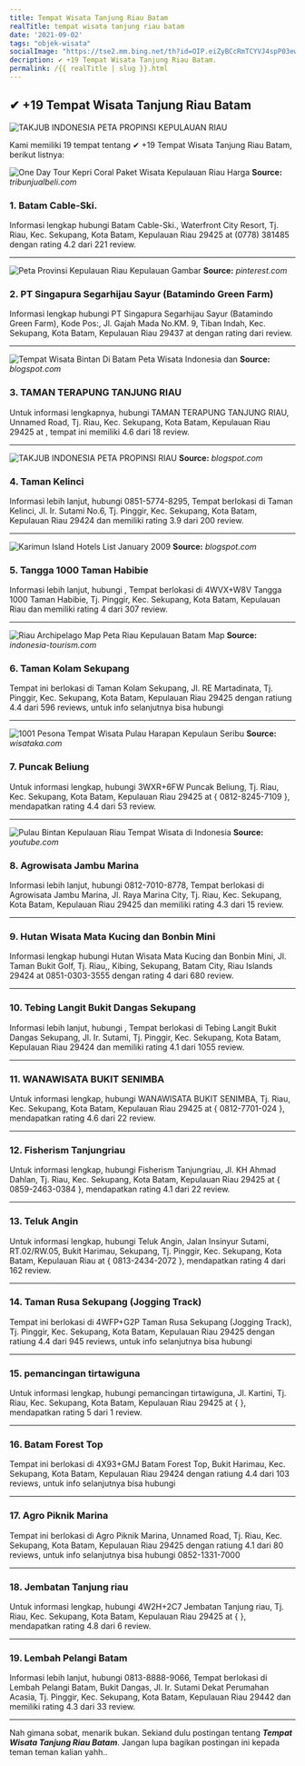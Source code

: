```yaml
---
title: Tempat Wisata Tanjung Riau Batam
realTitle: tempat wisata tanjung riau batam
date: '2021-09-02'
tags: "objek-wisata"
socialImage: "https://tse2.mm.bing.net/th?id=OIP.eiZyBCcRmTCYVJ4spP03ewHaIz&amp;pid=15.1"
decription: ✔ +19 Tempat Wisata Tanjung Riau Batam.
permalink: /{{ realTitle | slug }}.html
---
```


## ✔ +19 Tempat Wisata Tanjung Riau Batam

![TAKJUB INDONESIA PETA PROPINSI KEPULAUAN RIAU](https://lh6.googleusercontent.com/-bpv0ZqRq5yw/TXndia9P_lI/AAAAAAAAAZU/SC-jHNbeyqU/s1600/kepri.jpg)



Kami memiliki 19 tempat tentang ✔ +19 Tempat Wisata Tanjung Riau Batam, berikut listnya:



![One Day Tour Kepri Coral Paket Wisata Kepulauan Riau Harga ](https://tse2.mm.bing.net/th?id=OIP.N2SvlanfxXaY1BTG9znh2gHaHa&amp;pid=15.1)
**Source:** _tribunjualbeli.com_


### 1. Batam Cable-Ski.



Informasi lengkap hubungi Batam Cable-Ski., Waterfront City Resort, Tj. Riau, Kec. Sekupang, Kota Batam, Kepulauan Riau 29425 at (0778) 381485 dengan rating 4.2 dari 221 review.

---


![Peta Provinsi Kepulauan Riau  Kepulauan Gambar](https://tse4.mm.bing.net/th?id=OIP.GpmvEVDleX4Tas3WfNgrcAHaEq&amp;pid=15.1)
**Source:** _pinterest.com_


### 2. PT Singapura Segarhijau Sayur (Batamindo Green Farm)



Informasi lengkap hubungi PT Singapura Segarhijau Sayur (Batamindo Green Farm), Kode Pos:, Jl. Gajah Mada No.KM. 9, Tiban Indah, Kec. Sekupang, Kota Batam, Kepulauan Riau 29437 at  dengan rating  dari  review.

---


![Tempat Wisata Bintan Di Batam  Peta Wisata Indonesia dan ](https://tse1.mm.bing.net/th?id=OIP.gJ5i1oxJYDR8D_i4Mj2wzQHaEK&amp;pid=15.1)
**Source:** _blogspot.com_


### 3. TAMAN TERAPUNG TANJUNG RIAU



Untuk informasi lengkapnya, hubungi TAMAN TERAPUNG TANJUNG RIAU, Unnamed Road, Tj. Riau, Kec. Sekupang, Kota Batam, Kepulauan Riau 29425 at , tempat ini memiliki 4.6 dari 18 review.

---


![TAKJUB INDONESIA PETA PROPINSI RIAU](https://tse4.mm.bing.net/th?id=OIP.Qui0gdZ0FsuK6UKevbmbFwHaFL&amp;pid=15.1)
**Source:** _blogspot.com_


### 4. Taman Kelinci



Informasi lebih lanjut, hubungi 0851-5774-8295, Tempat berlokasi di Taman Kelinci, Jl. Ir. Sutami No.6, Tj. Pinggir, Kec. Sekupang, Kota Batam, Kepulauan Riau 29424 dan memiliki rating 3.9 dari 200 review.

---


![Karimun Island Hotels List January 2009](https://tse3.mm.bing.net/th?id=OIP.dTRbmOEGZX3ip7q14Ch5aQAAAA&amp;pid=15.1)
**Source:** _blogspot.com_


### 5. Tangga 1000 Taman Habibie



Informasi lebih lanjut, hubungi , Tempat berlokasi di 4WVX+W8V Tangga 1000 Taman Habibie, Tj. Pinggir, Kec. Sekupang, Kota Batam, Kepulauan Riau dan memiliki rating 4 dari 307 review.

---


![Riau Archipelago Map  Peta Riau Kepulauan  Batam Map ](https://tse2.mm.bing.net/th?id=OIP.X79MX5lV-85-0VL6P4s5mAHaJl&amp;pid=15.1)
**Source:** _indonesia-tourism.com_


### 6. Taman Kolam Sekupang



Tempat ini berlokasi di Taman Kolam Sekupang, Jl. RE Martadinata, Tj. Pinggir, Kec. Sekupang, Kota Batam, Kepulauan Riau 29425 dengan ratiung 4.4 dari 596 reviews, untuk info selanjutnya bisa hubungi 

---


![1001 Pesona Tempat Wisata Pulau Harapan Kepulaun Seribu ](https://tse4.mm.bing.net/th?id=OIP.dxTmKngLQxwAd4ZF6mI4aQHaEX&amp;pid=15.1)
**Source:** _wisataka.com_


### 7. Puncak Beliung



Untuk informasi lengkap, hubungi 3WXR+6FW Puncak Beliung, Tj. Riau, Kec. Sekupang, Kota Batam, Kepulauan Riau 29425 at { 0812-8245-7109 }, mendapatkan rating 4.4 dari 53 review.

---


![Pulau Bintan  Kepulauan Riau  Tempat Wisata di Indonesia ](https://tse3.mm.bing.net/th?id=OIP.O9FEn0_ujeX8VvQ-YRxTMAHaEK&amp;pid=15.1)
**Source:** _youtube.com_


### 8. Agrowisata Jambu Marina



Informasi lebih lanjut, hubungi 0812-7010-8778, Tempat berlokasi di Agrowisata Jambu Marina, Jl. Raya Marina City, Tj. Riau, Kec. Sekupang, Kota Batam, Kepulauan Riau 29425 dan memiliki rating 4.3 dari 15 review.

---


### 9. Hutan Wisata Mata Kucing dan Bonbin Mini



Informasi lengkap hubungi Hutan Wisata Mata Kucing dan Bonbin Mini, Jl. Taman Bukit Golf, Tj. Riau,, Kibing, Sekupang, Batam City, Riau Islands 29424 at 0851-0303-3555 dengan rating 4 dari 680 review.

---


### 10. Tebing Langit Bukit Dangas Sekupang



Informasi lebih lanjut, hubungi , Tempat berlokasi di Tebing Langit Bukit Dangas Sekupang, Jl. Ir. Sutami, Tj. Pinggir, Kec. Sekupang, Kota Batam, Kepulauan Riau 29424 dan memiliki rating 4.1 dari 1055 review.

---


### 11. WANAWISATA BUKIT SENIMBA



Untuk informasi lengkap, hubungi WANAWISATA BUKIT SENIMBA, Tj. Riau, Kec. Sekupang, Kota Batam, Kepulauan Riau 29425 at { 0812-7701-024 }, mendapatkan rating 4.6 dari 22 review.

---


### 12. Fisherism Tanjungriau



Untuk informasi lengkap, hubungi Fisherism Tanjungriau, Jl. KH Ahmad Dahlan, Tj. Riau, Kec. Sekupang, Kota Batam, Kepulauan Riau 29425 at { 0859-2463-0384 }, mendapatkan rating 4.1 dari 22 review.

---


### 13. Teluk Angin



Untuk informasi lengkap, hubungi Teluk Angin, Jalan Insinyur Sutami, RT.02/RW.05, Bukit Harimau, Sekupang, Tj. Pinggir, Kec. Sekupang, Kota Batam, Kepulauan Riau at { 0813-2434-2072 }, mendapatkan rating 4 dari 162 review.

---


### 14. Taman Rusa Sekupang (Jogging Track)



Tempat ini berlokasi di 4WFP+G2P Taman Rusa Sekupang (Jogging Track), Tj. Pinggir, Kec. Sekupang, Kota Batam, Kepulauan Riau 29425 dengan ratiung 4.4 dari 945 reviews, untuk info selanjutnya bisa hubungi 

---


### 15. pemancingan tirtawiguna



Untuk informasi lengkap, hubungi pemancingan tirtawiguna, Jl. Kartini, Tj. Riau, Kec. Sekupang, Kota Batam, Kepulauan Riau 29425 at {  }, mendapatkan rating 5 dari 1 review.

---


### 16. Batam Forest Top



Tempat ini berlokasi di 4X93+GMJ Batam Forest Top, Bukit Harimau, Kec. Sekupang, Kota Batam, Kepulauan Riau 29424 dengan ratiung 4.4 dari 103 reviews, untuk info selanjutnya bisa hubungi 

---


### 17. Agro Piknik Marina



Tempat ini berlokasi di Agro Piknik Marina, Unnamed Road, Tj. Riau, Kec. Sekupang, Kota Batam, Kepulauan Riau 29425 dengan ratiung 4.1 dari 80 reviews, untuk info selanjutnya bisa hubungi 0852-1331-7000

---


### 18. Jembatan Tanjung riau



Untuk informasi lengkap, hubungi 4W2H+2C7 Jembatan Tanjung riau, Tj. Riau, Kec. Sekupang, Kota Batam, Kepulauan Riau 29425 at {  }, mendapatkan rating 4.8 dari 6 review.

---


### 19. Lembah Pelangi Batam



Informasi lebih lanjut, hubungi 0813-8888-9066, Tempat berlokasi di Lembah Pelangi Batam, Bukit Dangas, Jl. Ir. Sutami Dekat Perumahan Acasia, Tj. Pinggir, Kec. Sekupang, Kota Batam, Kepulauan Riau 29442 dan memiliki rating 4.3 dari 33 review.

---









Nah gimana sobat, menarik bukan. Sekiand dulu postingan tentang ***Tempat Wisata Tanjung Riau Batam***. Jangan lupa bagikan postingan ini kepada teman teman kalian yahh..
